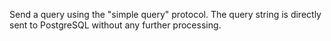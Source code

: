 Send a query using the "simple query" protocol. 
The query string is directly sent to PostgreSQL without any further processing.
